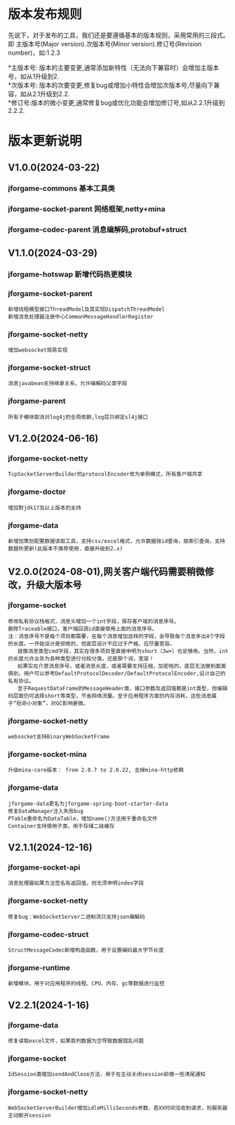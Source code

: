 ﻿
# 版本发布规则
先说下，对于发布的工具，我们还是要遵循基本的版本规则，采用常用的三段式。即
主版本号(Major version).次版本号(Minor version).修订号(Revision number)，如:1.2.3

*主版本号: 版本的主要变更,通常添加新特性（无法向下兼容时）会增加主版本号，如从1升级到2.  
*次版本号: 版本的次要变更,修复bug或增加小特性会增加次版本号,尽量向下兼容，如从2.1升级到2.2.  
*修订号:版本的微小变更,通常修复bug或优化功能会增加修订号,如从2.2.1升级到2.2.2.  




# 版本更新说明
## V1.0.0(2024-03-22)
### jforgame-commons 基本工具类
### jforgame-socket-parent  网络框架,netty+mina
### jforgame-codec-parent  消息编解码,protobuf+struct


## V1.1.0(2024-03-29)
### jforgame-hotswap 新增代码热更模块
### jforgame-socket-parent  
    新增线程模型接口ThreadModel及其实现DispatchThreadModel
    新增消息处理器注册中心CommonMessageHandlerRegister
### jforgame-socket-netty
    增加websocket简易实现  
### jforgame-socket-struct
    消息javabean支持继承关系，允许编解码父类字段
### jforgame-parent
    所有子模块取消对log4j的全局依赖,log层只绑定sl4j接口  


## V1.2.0(2024-06-16)
### jforgame-socket-netty
    TcpSocketServerBuilder的protocolEncoder改为单例模式，所有客户端共享
### jforgame-doctor
    增加對jdk17及以上版本的支持
### jforgame-data
    新增加策划配置数据读取工具，支持csv/excel格式，允许数据按id查询，按索引查询，支持数据热更新(此版本不推荐使用，直接升级到2.x)


## V2.0.0(2024-08-01),网关客户端代码需要稍微修改，升级大版本号
### jforgame-socket
    修改私有协议栈格式，消息头增加一个int字段，保存客户端的消息序号。
    删除Traceable接口，客户端回调id直接使用上面的消息序号。
    注：消息序号不是每个项目都需要，在每个消息增加这样的字段，会导致每个消息多出4个字段的长度。一开始设计是拒绝的，但底层设计不应过于严格，应尽量宽容。
       就像消息类型cmd字段，其实在很多项目里直接申明为short（3w+）也足够用。当然，int的长度允许业务为各种类型进行分段分类。还是那个词，宽容！
       如果实在介意消息序号，或者消息长度，或者需要支持压缩，加密啥的，底层无法做到面面俱到，用户可以参考DefaultProtocolDecoder/DefaultProtocolEncoder,设计自己的私有协议。
       至于RequestDataFrame的MessageHeader类，接口参数及返回值都是int类型，但编辑码层面仍可选择short等类型，节省网络流量。至于应用程序方面的内存消耗，这些消息属于“短命小对象”，对GC影响甚微。
### jforgame-socket-netty
    websocket支持BinaryWebSocketFrame
### jforgame-socket-mina
    升级mina-core版本： from 2.0.7 to 2.0.22, 去掉mina-http依赖
### jforgame-data
    jforgame-data更名为jforgame-spring-boot-starter-data
    修复DataManager注入失败bug
    PTable重命名为DataTable，增加name()方法用于重命名文件
    Container支持使用子类，用于存储二级缓存



## V2.1.1(2024-12-16)
### jforgame-socket-api
    消息处理器如果方法签名有返回值，则无须申明index字段
### jforgame-socket-netty
    修复bug：WebSocketServer二进制流只支持json编解码
### jforgame-codec-struct  
    StructMessageCodec新增构造函数，用于设置编码最大字节长度
### jforgame-runtime
    新增模块，用于对应用程序的线程、CPU、内存、gc等数据进行监控



## V2.2.1(2024-1-16)
### jforgame-data
    修复读取excel文件，如果首列数据为空导致数据错乱问题
### jforgame-socket
    IdSession类增加sendAndClose方法，用于在主动关闭session前做一些清尾通知
### jforgame-socket-netty
    WebSocketServerBuilder增加idleMilliSeconds参数，若XX时间没收到请求，则服务器主动断开session






